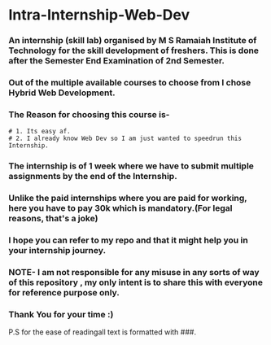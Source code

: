 # Intra-Internship-Web-Dev
### An internship (skill lab) organised by M S Ramaiah Institute of Technology for the skill development of freshers. This is done after the Semester End Examination of 2nd Semester.
### Out of the multiple available courses to choose from I chose Hybrid Web Development.
### The Reason for choosing this course is-
    # 1. Its easy af.
    # 2. I already know Web Dev so I am just wanted to speedrun this Internship.
### The internship is of 1 week where we have to submit multiple assignments by the end of the Internship.
### Unlike the paid internships where you are paid for working, here you have to pay 30k which is mandatory.(For legal reasons, that's a joke)
### I hope you can refer to my repo and that it might help you in your internship journey.
### NOTE- I am not responsible for any misuse in any sorts of way of this repository , my only intent is to share this with everyone for reference purpose only.
### Thank You for your time :)
P.S for the ease of readingall text is formatted with ###.
